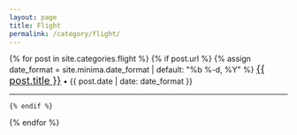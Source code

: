 ```yaml
---
layout: page
title: Flight
permalink: /category/flight/
---
```

<div>



  {% for post in site.categories.flight %}
    {% if post.url %}
{% assign date_format = site.minima.date_format | default: "%b %-d, %Y" %}
        <span style="font-size: 18px;"><a href="{{ site.url }}{{ site.baseurl }}{{ post.url }}" title="{{ post.title }}">{{ post.title }}</a></span> &bull; <span class="post-meta">{{ post.date | date: date_format }}</span>
     
  <hr>

    {% endif %}
  {% endfor %}


</div>
